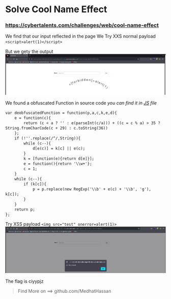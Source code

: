 # Solve Cool Name Effect
### https://cybertalents.com/challenges/web/cool-name-effect

We find that our input reflected in the page 
We Try XXS normal payload `<script>alert(1)</script>`

But we gety the output 
![alt text](images/image.png)

We found a obfuscated Function in source code 
*you can find it in [JS](js.txt) file*

```
var deobfuscatedFunction = function(p,a,c,k,e,d){
    e = function(c){
        return (c < a ? '' : e(parseInt(c/a))) + ((c = c % a) > 35 ? String.fromCharCode(c + 29) : c.toString(36))
    };
    if (!''.replace(/^/,String)){
        while (c--){
            d[e(c)] = k[c] || e(c);
        }
        k = [function(e){return d[e]}];
        e = function(){return '\\w+'};
        c = 1;
    }
    while (c--){
        if (k[c]){
            p = p.replace(new RegExp('\\b' + e(c) + '\\b', 'g'), k[c]);
        }
    }
    return p;
};

```

Try XSS payload `<img src="test" onerror=alert(1)>`
![alt text](images/image-1.png)

The flag is ciyypjz

>Find More on ==> github.com/MedhatHassan 